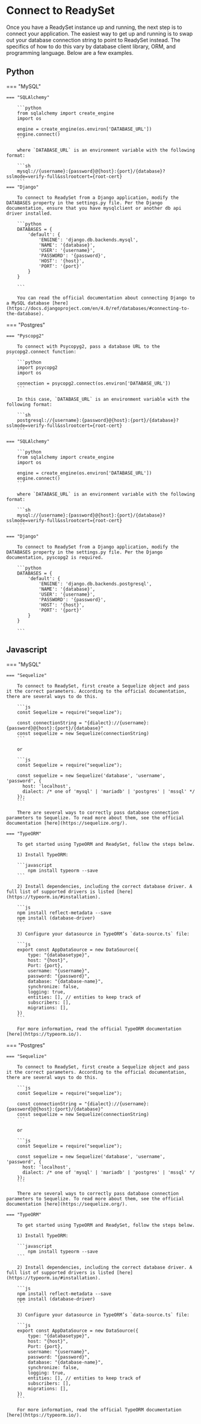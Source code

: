 # Connect to ReadySet

Once you have a ReadySet instance up and running, the next step is to connect your application. The easiest way to get up and
running is to swap out your database connection string to point to ReadySet instead. The specifics of how to do this vary by
database client library, ORM, and programming language. Below are a few examples.

## Python

=== "MySQL"

    === "SQLAlchemy"

        ```python
        from sqlalchemy import create_engine
        import os

        engine = create_engine(os.environ['DATABASE_URL'])
        engine.connect()
        ```

        where `DATABASE_URL` is an environment variable with the following format:

        ```sh
        mysql://{username}:{password}@{host}:{port}/{database}?sslmode=verify-full&sslrootcert={root-cert}
        ```
    === "Django"

        To connect to ReadySet from a Django application, modify the DATABASES property in the settings.py file. Per the Django documentation, ensure that you have mysqlclient or another db api driver installed.

        ```python
        DATABASES = {
            'default': {
                'ENGINE': 'django.db.backends.mysql',
                'NAME': '{database}',
                'USER': '{username}',
                'PASSWORD': '{password}',
                'HOST': '{host}',
                'PORT': '{port}'
            }
        }

        ```

        You can read the official documentation about connecting Django to a MySQL database [here](https://docs.djangoproject.com/en/4.0/ref/databases/#connecting-to-the-database).

=== "Postgres"

    === "Pyscopg2"

        To connect with Psycopyg2, pass a database URL to the psycopg2.connect function:

        ```python
        import psycopg2
        import os

        connection = psycopg2.connect(os.environ['DATABASE_URL'])
        ```

        In this case, `DATABASE_URL` is an environment variable with the following format:

        ```sh
        postgresql://{username}:{password}@{host}:{port}/{database}?sslmode=verify-full&sslrootcert={root-cert}
        ```

    === "SQLAlchemy"

        ```python
        from sqlalchemy import create_engine
        import os

        engine = create_engine(os.environ['DATABASE_URL'])
        engine.connect()
        ```

        where `DATABASE_URL` is an environment variable with the following format:

        ```sh
        mysql://{username}:{password}@{host}:{port}/{database}?sslmode=verify-full&sslrootcert={root-cert}
        ```

    === "Django"

        To connect to ReadySet from a Django application, modify the DATABASES property in the settings.py file. Per the Django documentation, pyscopg2 is required.

        ```python
        DATABASES = {
            'default': {
                'ENGINE': 'django.db.backends.postgresql',
                'NAME': '{database}',
                'USER': '{username}',
                'PASSWORD': '{password}',
                'HOST': '{host}',
                'PORT': '{port}'
            }
        }

        ```

## Javascript

=== "MySQL"

    === "Sequelize"

        To connect to ReadySet, first create a Sequelize object and pass it the correct parameters. According to the official documentation, there are several ways to do this.

        ```js
        const Sequelize = require("sequelize");

        const connectionString = "{dialect}://{username}:{password}@{host}:{port}/{database}"
        const sequelize = new Sequelize(connectionString)
        ```

        or

        ```js
        const Sequelize = require("sequelize");

        const sequelize = new Sequelize('database', 'username', 'password', {
          host: 'localhost',
          dialect: /* one of 'mysql' | 'mariadb' | 'postgres' | 'mssql' */
        });
        ```

        There are several ways to correctly pass database connection parameters to Sequelize. To read more about them, see the official documentation [here](https://sequelize.org/).

    === "TypeORM"

        To get started using TypeORM and ReadySet, follow the steps below.

        1) Install TypeORM:

        ```javascript
            npm install typeorm --save
        ```

        2) Install dependencies, including the correct database driver. A full list of supported drivers is listed [here](https://typeorm.io/#installation).

        ```js
        npm install reflect-metadata --save
        npm install (database-driver)
        ```

        3) Configure your datasource in TypeORM’s `data-source.ts` file:

        ```js
        export const AppDataSource = new DataSource({
            type: "{databasetype}",
            host: "{host}",
            Port: {port},
            username: "{username}",
            password: "{password}",
            database: "{database-name}",
            synchronize: false,
            logging: true,
            entities: [], // entities to keep track of
            subscribers: [],
            migrations: [],
        })
        ```

        For more information, read the official TypeORM documentation [here](https://typeorm.io/).

=== "Postgres"

    === "Sequelize"

        To connect to ReadySet, first create a Sequelize object and pass it the correct parameters. According to the official documentation, there are several ways to do this.

        ```js
        const Sequelize = require("sequelize");

        const connectionString = "{dialect}://{username}:{password}@{host}:{port}/{database}"
        const sequelize = new Sequelize(connectionString)
        ```

        or

        ```js
        const Sequelize = require("sequelize");

        const sequelize = new Sequelize('database', 'username', 'password', {
          host: 'localhost',
          dialect: /* one of 'mysql' | 'mariadb' | 'postgres' | 'mssql' */
        });
        ```

        There are several ways to correctly pass database connection parameters to Sequelize. To read more about them, see the official documentation [here](https://sequelize.org/).

    === "TypeORM"

        To get started using TypeORM and ReadySet, follow the steps below.

        1) Install TypeORM:

        ```javascript
            npm install typeorm --save
        ```

        2) Install dependencies, including the correct database driver. A full list of supported drivers is listed [here](https://typeorm.io/#installation).

        ```js
        npm install reflect-metadata --save
        npm install (database-driver)
        ```

        3) Configure your datasource in TypeORM’s `data-source.ts` file:

        ```js
        export const AppDataSource = new DataSource({
            type: "{databasetype}",
            host: "{host}",
            Port: {port},
            username: "{username}",
            password: "{password}",
            database: "{database-name}",
            synchronize: false,
            logging: true,
            entities: [], // entities to keep track of
            subscribers: [],
            migrations: [],
        })
        ```

        For more information, read the official TypeORM documentation [here](https://typeorm.io/).
